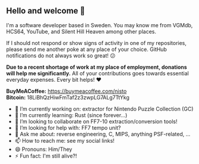 ## Hello and welcome 👋

I'm a software developer based in Sweden. You may know me from VGMdb, HCS64, YouTube, and Silent Hill Heaven among other places.

If I should not respond or show signs of activity in one of my repositories, please send me another poke at any place of your choice. GitHub notifications do not always work so great! 😕

**Due to a recent shortage of work at my place of employment, donations will help me significantly.** All of your contributions goes towards essential everyday expenses. Every bit helps! ❤️

**BuyMeACoffee:** https://buymeacoffee.com/nisto<br>
**Bitcoin:** 18LiBhQzHiwFmTaf2z3zwpLG7ALg7TtYkg

- 🔭 I’m currently working on: extractor for Nintendo Puzzle Collection (GC)
- 🌱 I’m currently learning: Rust (since forever...)
- 👯 I’m looking to collaborate on FF7-10 extraction/conversion tools!
- 🤔 I’m looking for help with: FF7 tempo unit?
- 💬 Ask me about: reverse engineering, C, MIPS, anything PSF-related, ...
- 📫 How to reach me: see my social links!
- 😄 Pronouns: Him/They
- ⚡ Fun fact: I'm still alive?!

<!--
**Nisto/nisto** is a ✨ _special_ ✨ repository because its `README.md` (this file) appears on your GitHub profile.

Here are some ideas to get you started:

- 🔭 I’m currently working on: extractor for Nintendo Puzzle Collection (GC)
- 🌱 I’m currently learning: Rust (since forever...)
- 👯 I’m looking to collaborate on FF7-10 extraction/conversion tools!
- 🤔 I’m looking for help with: FF7 tempo unit?
- 💬 Ask me about: reverse engineering, C, MIPS, anything PSF-related, ...
- 📫 How to reach me: see my social links!
- 😄 Pronouns: Him/They
- ⚡ Fun fact: I'm still alive!
-->
